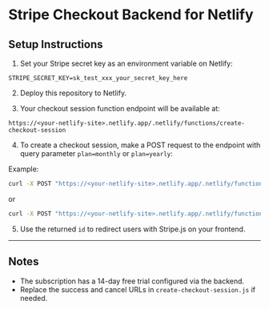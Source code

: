 # Stripe Checkout Backend for Netlify

## Setup Instructions

1. Set your Stripe secret key as an environment variable on Netlify:

```
STRIPE_SECRET_KEY=sk_test_xxx_your_secret_key_here
```

2. Deploy this repository to Netlify.

3. Your checkout session function endpoint will be available at:

```
https://<your-netlify-site>.netlify.app/.netlify/functions/create-checkout-session
```

4. To create a checkout session, make a POST request to the endpoint with query parameter `plan=monthly` or `plan=yearly`:

Example:

```bash
curl -X POST "https://<your-netlify-site>.netlify.app/.netlify/functions/create-checkout-session?plan=monthly"
```

or

```bash
curl -X POST "https://<your-netlify-site>.netlify.app/.netlify/functions/create-checkout-session?plan=yearly"
```

5. Use the returned `id` to redirect users with Stripe.js on your frontend.

---

## Notes

- The subscription has a 14-day free trial configured via the backend.
- Replace the success and cancel URLs in `create-checkout-session.js` if needed.
